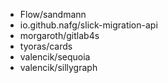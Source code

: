 - Flow/sandmann
- io.github.nafg/slick-migration-api
- morgaroth/gitlab4s
- tyoras/cards
- valencik/sequoia
- valencik/sillygraph

